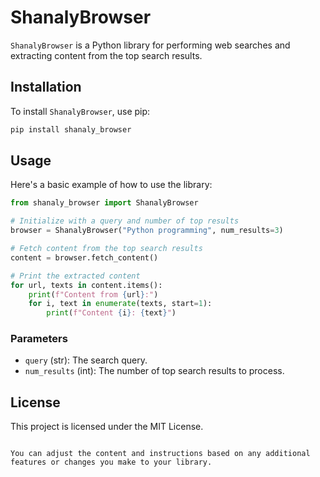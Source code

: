 # ShanalyBrowser

`ShanalyBrowser` is a Python library for performing web searches and extracting content from the top search results.

## Installation

To install `ShanalyBrowser`, use pip:

```bash
pip install shanaly_browser
```

## Usage

Here's a basic example of how to use the library:

```python
from shanaly_browser import ShanalyBrowser

# Initialize with a query and number of top results
browser = ShanalyBrowser("Python programming", num_results=3)

# Fetch content from the top search results
content = browser.fetch_content()

# Print the extracted content
for url, texts in content.items():
    print(f"Content from {url}:")
    for i, text in enumerate(texts, start=1):
        print(f"Content {i}: {text}")
```

### Parameters

- `query` (str): The search query.
- `num_results` (int): The number of top search results to process.

## License

This project is licensed under the MIT License.
```

You can adjust the content and instructions based on any additional features or changes you make to your library.
